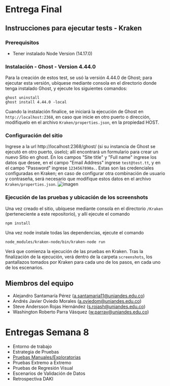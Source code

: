 # Entrega Final

## Instrucciones para ejecutar tests - Kraken

### Prerequisitos
* Tener instalado Node Version (14.17.0)

### Instalación - Ghost - Version 4.44.0
Para la creación de estos test, se usó la versión 4.44.0 de Ghost; para ejecutar esta versión, ubíquese mediante consola en el directorio donde tenga instalado Ghost, y ejecute los siguientes comandos:
```
ghost uninstall
ghost install 4.44.0 -local
```
Cuando la instalación finalice, se iniciará la ejecución de Ghost en `http://localhost:2368`, en caso que inicie en otro puerto o dirección, modifiquelo en el archivo `Kraken/properties.json`, en la propiedad HOST.
### Configuración del sitio
Ingrese a la url http://localhost:2368/ghost/ (si su instancia de Ghost se ejecutó en otro puerto, úselo); allí encontrará un formulario para crear un nuevo Sitio en ghost. En los campos "Site title" y "Full name" ingrese los datos que desee, en el campo "Email Address" ingrese `test@test.tt`, y en el campo "Password" ingrese `1234567890a.`. Estas son las credenciales configuradas en Kraken; en caso de configurar otra combinación de usuario y contraseña, será necesario que modifique estos datos en el archivo `Kraken/properties.json`.
![imagen](https://user-images.githubusercontent.com/98656893/167307021-8f72da03-575a-4cdc-89a5-50dcf7e8a2eb.png)

### Ejecución de las pruebas y ubicación de los screenshots
Una vez creado el sitio, ubíquese mediante consola en el directorio `/Kraken` (perteneciente a este repositorio), y allí ejecute el comando 
```
npm install
```
Una vez node instale todas las dependencias, ejecute el comando 
```
node_modules/kraken-node/bin/kraken-node run
```
Verá que comienza la ejecución de las pruebas en Kraken. Tras la finalización de la ejecución, verá dentro de la carpeta `screenshots`, los pantallazos tomados por Kraken para cada uno de los pasos, en cada uno de los escenarios.

## Miembros del equipo

- Alejandro Santamaría Pérez (a.santamaria11@uniandes.edu.co)
- Andrés Javier Oviedo Morales (a.oviedom@uniandes.edu.co)
- Steve Andersson Rojas Hernández (s.rojash@uniandes.edu.co)
- Washington Roberto Parra Vásquez (w.parrav@uniandes.edu.co)

# Entregas Semana 8

- Entorno de trabajo
- Estrategia de Pruebas
- [Pruebas Manuales/Exploratorias](https://github.com/miso-alejosaur/testing-final/blob/main/inventario-pruebas-exploratorias.xlsx)
- Pruebas Extremo a Extremo
- Pruebas de Regresión Visual
- Escenarios de Validación de Datos
- Retrospectiva DAKI

